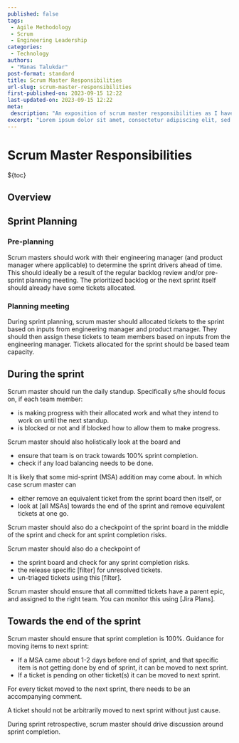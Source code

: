 ```yaml
---
published: false
tags:
 - Agile Methodology
 - Scrum
 - Engineering Leadership
categories:
 - Technology
authors:
 - "Manas Talukdar"
post-format: standard
title: Scrum Master Responsibilities
url-slug: scrum-master-responsibilities
first-published-on: 2023-09-15 12:22
last-updated-on: 2023-09-15 12:22
meta:
 description: "An exposition of scrum master responsibilities as I have outlines for my organization."
excerpt: "Lorem ipsum dolor sit amet, consectetur adipiscing elit, sed do eiusmod tempor incididunt"
---
```


# Scrum Master Responsibilities

${toc}

## Overview

## Sprint Planning

### Pre-planning

Scrum masters should work with their engineering manager (and product manager where applicable) to determine the sprint drivers ahead of time. This should ideally be a result of the regular backlog review and/or pre-sprint planning meeting. The prioritized backlog or the next sprint itself should already have some tickets allocated.

### Planning meeting

During sprint planning, scrum master should allocated tickets to the sprint based on inputs from engineering manager and product manager. They should then assign these tickets to team members based on inputs from the engineering manager. Tickets allocated for the sprint should be based team capacity.

## During the sprint

Scrum master should run the daily standup. Specifically s/he should focus on, if each team member:

- is making progress with their allocated work and what they intend to work on until the next standup.
- is blocked or not and if blocked how to allow them to make progress.

Scrum master should also holistically look at the board and

- ensure that team is on track towards 100\% sprint completion.
- check if any load balancing needs to be done.

It is likely that some mid-sprint (MSA) addition may come about. In which case scrum master can

- either remove an equivalent ticket from the sprint board then itself, or
- look at [all MSAs] towards the end of the sprint and remove equivalent tickets at one go.

Scrum master should also do a checkpoint of the sprint board in the middle of the sprint and check for ant sprint completion risks.

Scrum master should also do a checkpoint of

- the sprint board and check for any sprint completion risks.
- the release specific [filter] for unresolved tickets.
- un-triaged tickets using this [filter].

Scrum master should ensure that all committed tickets have a parent epic, and assigned to the right team. You can monitor this using [Jira Plans].

## Towards the end of the sprint

Scrum master should ensure that sprint completion is 100%. Guidance for moving items to next sprint:

- If a MSA came about 1-2 days before end of sprint, and that specific item is not getting done by end of sprint, it can be moved to next sprint.
- If a ticket is pending on other ticket(s) it can be moved to next sprint.

For every ticket moved to the next sprint, there needs to be an accompanying comment.

A ticket should not be arbitrarily moved to next sprint without just cause.

During sprint retrospective, scrum master should drive discussion around sprint completion.
